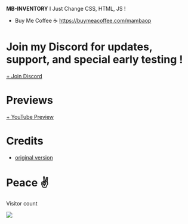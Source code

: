 **MB-INVENTORY**
I Just Change CSS, HTML, JS !

- Buy Me Coffee ☕
https://buymeacoffee.com/mambaop

# Join my Discord for updates, support, and special early testing !
<p><a href="https://discord.gg/gCQx499JYY"> + Join Discord</a></p>

# Previews
<p><a href="https://youtu.be/1YsnNjeHxXw"> + YouTube Preview</a></p>


# Credits
* [original version](https://github.com/loljoshie/lj-inventory)

# Peace ✌ 
<p>Visitor count</p>
  <img src="https://profile-counter.glitch.me/mb-inventory-replace/count.svg" />
